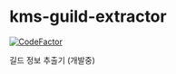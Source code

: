 # kms-guild-extractor
[![CodeFactor](https://www.codefactor.io/repository/github/pid011/kms-guild-extractor/badge?s=98e11cf2aae0726fc2c9ca87b5fae52402979398)](https://www.codefactor.io/repository/github/pid011/kms-guild-extractor)

길드 정보 추출기 (개발중)
